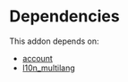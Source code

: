 # Dependencies

This addon depends on:

- [account](https://github.com/bringout/oca-ocb-accounting)
- [l10n_multilang](https://github.com/bringout/oca-ocb-l10n_me-africa)
